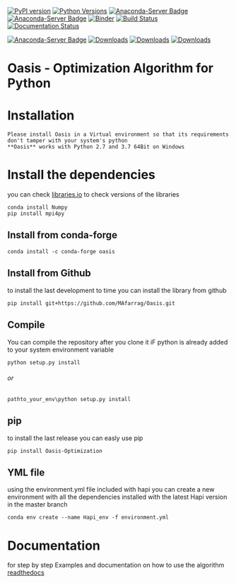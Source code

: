 [![PyPI version](https://badge.fury.io/py/Oasis-Optimization.svg)](https://badge.fury.io/py/Oasis-Optimization)
[![Python Versions](https://img.shields.io/pypi/pyversions/Oasis-Optimization.png)](https://img.shields.io/pypi/pyversions/Oasis-Optimization)
[![Anaconda-Server Badge](https://anaconda.org/conda-forge/oasis/badges/version.svg)](https://anaconda.org/conda-forge/oasis)
[![Anaconda-Server Badge](https://anaconda.org/conda-forge/oasis/badges/platforms.svg)](https://anaconda.org/conda-forge/oasis)
[![Binder](https://mybinder.org/badge_logo.svg)](https://mybinder.org/v2/gh/MAfarrag/Oasis/master)
[![Build Status](https://travis-ci.org/MAfarrag/Oasis.svg?branch=master)](https://travis-ci.org/MAfarrag/Oasis)
[![Documentation Status](https://readthedocs.org/projects/oasis-optimization/badge/?version=latest)](https://oasis-optimization.readthedocs.io/en/latest/?badge=latest)

[![Anaconda-Server Badge](https://anaconda.org/conda-forge/oasis/badges/downloads.svg)](https://anaconda.org/conda-forge/oasis)
[![Downloads](https://pepy.tech/badge/oasis-optimization)](https://pepy.tech/project/oasis-optimization)
[![Downloads](https://pepy.tech/badge/oasis-optimization/month)](https://pepy.tech/project/oasis-optimization)
[![Downloads](https://pepy.tech/badge/oasis-optimization/week)](https://pepy.tech/project/oasis-optimization)

Oasis - Optimization Algorithm for Python 
===================================================================== 


Installation
============
```
Please install Oasis in a Virtual environment so that its requirements don't tamper with your system's python
**Oasis** works with Python 2.7 and 3.7 64Bit on Windows
```
# Install the dependencies
you can check [libraries.io](https://libraries.io/pypi/Oasis-Optimization) to check versions of the libraries
```
conda install Numpy
pip install mpi4py
```
## Install from conda-forge
```
conda install -c conda-forge oasis
```
## Install from Github
to install the last development to time you can install the library from github
```
pip install git+https://github.com/MAfarrag/Oasis.git
```
## Compile 
You can compile the repository after you clone it 
iF python is already added to your system environment variable
```
python setup.py install
```
###### or 
```
pathto_your_env\python setup.py install
```
## pip
to install the last release you can easly use pip
```
pip install Oasis-Optimization
```
## YML file
using the environment.yml file included with hapi you can create a new environment with all the dependencies installed with the latest Hapi version
in the master branch
```
conda env create --name Hapi_env -f environment.yml
```
# Documentation
for step by step Examples and documentation on how to use the algorithm [readthedocs](https://oasis-optimization.readthedocs.io/en/latest/)

